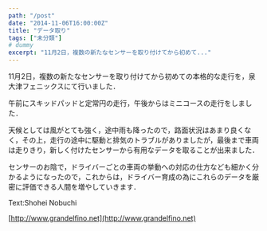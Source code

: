 ```yaml
---
path: "/post"
date: "2014-11-06T16:00:00Z"
title: "データ取り"
tags: ["未分類"]
# dummy
excerpt: "11月2日，複数の新たなセンサーを取り付けてから初めて..."
---
```




[](06-1.jpg)

11月2日，複数の新たなセンサーを取り付けてから初めての本格的な走行を，泉大津フェニックスにて行いました．

午前にスキッドパッドと定常円の走行，午後からはミニコースの走行をしました．

天候としては風がとても強く，途中雨も降ったので，路面状況はあまり良くなく，その上，走行の途中に駆動と排気のトラブルがありましたが，最後まで車両は走りきり，新しく付けたセンサーから有用なデータを取ることが出来ました．

センサーのお陰で，ドライバーごとの車両の挙動への対応の仕方なども細かく分かるようになったので，これからは，ドライバー育成の為にこれらのデータを厳密に評価できる人間を増やしていきます．

Text:Shohei Nobuchi

[http://www.grandelfino.net](http://www.grandelfino.net)

